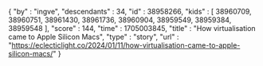 {
  "by" : "ingve",
  "descendants" : 34,
  "id" : 38958266,
  "kids" : [ 38960709, 38960751, 38961430, 38961736, 38960904, 38959549, 38959384, 38959548 ],
  "score" : 144,
  "time" : 1705003845,
  "title" : "How virtualisation came to Apple Silicon Macs",
  "type" : "story",
  "url" : "https://eclecticlight.co/2024/01/11/how-virtualisation-came-to-apple-silicon-macs/"
}
